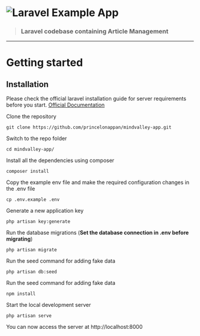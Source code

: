 # ![Laravel Example App](logo.png)

> ### Laravel codebase containing Article Management


----------

# Getting started

## Installation

Please check the official laravel installation guide for server requirements before you start. [Official Documentation](https://laravel.com/docs/5.5/installation#installation)


Clone the repository

    git clone https://github.com/princelonappan/mindvalley-app.git

Switch to the repo folder

    cd mindvalley-app/

Install all the dependencies using composer

    composer install

Copy the example env file and make the required configuration changes in the .env file

    cp .env.example .env

Generate a new application key

    php artisan key:generate

Run the database migrations (**Set the database connection in .env before migrating**)

    php artisan migrate

Run the seed command for adding fake data

    php artisan db:seed

Run the seed command for adding fake data

    npm install

Start the local development server

    php artisan serve

You can now access the server at http://localhost:8000
